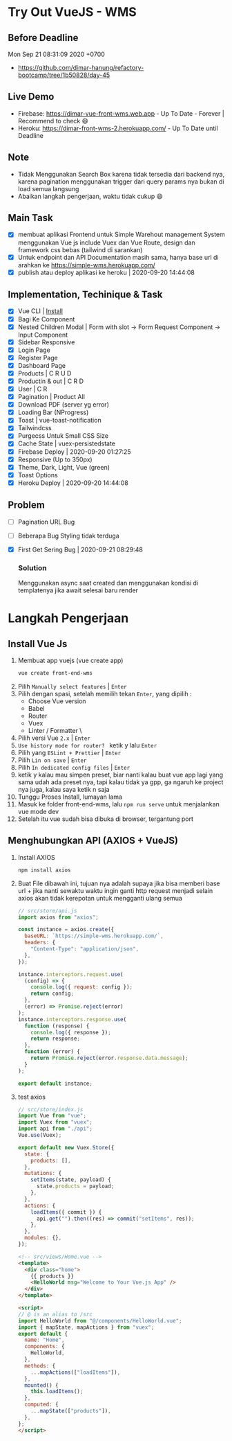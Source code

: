 # Try Out VueJS - WMS

## Before Deadline
Mon Sep 21 08:31:09 2020 +0700
- https://github.com/dimar-hanung/refactory-bootcamp/tree/1b50828/day-45

## Live Demo
- Firebase: https://dimar-vue-front-wms.web.app - Up To Date - Forever | Recommend to check :smile:
- Heroku: https://dimar-front-wms-2.herokuapp.com/ - Up To Date until Deadline

## Note
- Tidak Menggunakan Search Box karena tidak tersedia dari backend nya, karena pagination menggunakan trigger dari query params nya bukan di load semua langsung
- Abaikan langkah pengerjaan, waktu tidak cukup :smile:

## Main Task

- [x] membuat aplikasi Frontend untuk Simple Warehout management System menggunakan Vue js include Vuex dan Vue Route, design dan framework css bebas (tailwind di sarankan)
- [x] Untuk endpoint dan API Documentation masih sama, hanya base url di arahkan ke https://simple-wms.herokuapp.com/
- [x] publish atau deploy aplikasi ke heroku | 2020-09-20 14:44:08

## Implementation, Techinique & Task

- [x] Vue CLI | [Install](https://cli.vuejs.org/guide/installation.html)
- [x] Bagi Ke Component
- [x] Nested Children Modal | Form with slot -> Form Request Component -> Input Component
- [x] Sidebar Responsive
- [x] Login Page
- [x] Register Page
- [x] Dashboard Page
- [x] Products | C R U D
- [x] Productin & out | C R D
- [x] User | C R
- [x] Pagination | Product All
- [x] Download PDF (server yg error)
- [x] Loading Bar (NProgress)
- [x] Toast | vue-toast-notification
- [x] Tailwindcss
- [x] Purgecss Untuk Small CSS Size
- [x] Cache State | vuex-persistedstate
- [x] Firebase Deploy | 2020-09-20 01:27:25
- [x] Responsive (Up to 350px)
- [x] Theme, Dark, Light, Vue (green)
- [x] Toast Options
- [x] Heroku Deploy | 2020-09-20 14:44:08

## Problem
- [ ] Pagination URL Bug
- [ ] Beberapa Bug Styling tidak terduga
- [x] First Get Sering Bug | 2020-09-21 08:29:48
    ### Solution
    Menggunakan async saat created dan menggunakan kondisi di templatenya jika await selesai baru render
    

# Langkah Pengerjaan

## Install Vue Js

1. Membuat app vuejs (vue create app)
   ```bash
   vue create front-end-wms
   ```
1. Pilih `Manually select features` | `Enter`
1. Pilih dengan spasi, setelah memilih tekan `Enter`, yang dipilih :
   - Choose Vue version
   - Babel
   - Router
   - Vuex
   - Linter / Formatter \
1. Pilih versi Vue `2.x` | `Enter`
1. `Use history mode for router? ` ketik y lalu `Enter`
1. Pilih yang `ESLint + Prettier` | `Enter`
1. Pilih `Lin on save` | `Enter`
1. Pilih `In dedicated config files` | `Enter`
1. ketik y kalau mau simpen preset, biar nanti kalau buat vue app lagi yang sama udah ada preset nya, tapi kalau tidak ya gpp, ga ngaruh ke project nya juga, kalau saya ketik n saja
1. Tunggu Proses Install, lumayan lama
1. Masuk ke folder front-end-wms, lalu `npm run serve` untuk menjalankan vue mode dev
1. Setelah itu vue sudah bisa dibuka di browser, tergantung port

## Menghubungkan API (AXIOS + VueJS)

1. Install AXIOS
   ```bash
   npm install axios
   ```
1. Buat File dibawah ini, tujuan nya adalah supaya jika bisa memberi base url + jika nanti sewaktu waktu ingin ganti http request menjadi selain axios akan tidak kerepotan untuk mengganti ulang semua

   ```js
   // src/store/api.js
   import axios from "axios";

   const instance = axios.create({
     baseURL: `https://simple-wms.herokuapp.com/`,
     headers: {
       "Content-Type": "application/json",
     },
   });

   instance.interceptors.request.use(
     (config) => {
       console.log({ request: config });
       return config;
     },
     (error) => Promise.reject(error)
   );
   instance.interceptors.response.use(
     function (response) {
       console.log({ response });
       return response;
     },
     function (error) {
       return Promise.reject(error.response.data.message);
     }
   );

   export default instance;
   ```

1. test axios

   ```js
   // src/store/index.js
   import Vue from "vue";
   import Vuex from "vuex";
   import api from "./api";
   Vue.use(Vuex);

   export default new Vuex.Store({
     state: {
       products: [],
     },
     mutations: {
       setItems(state, payload) {
         state.products = payload;
       },
     },
     actions: {
       loadItems({ commit }) {
         api.get("").then((res) => commit("setItems", res));
       },
     },
     modules: {},
   });
   ```

   ```html
   <!-- src/views/Home.vue -->
   <template>
     <div class="home">
       {{ products }}
       <HelloWorld msg="Welcome to Your Vue.js App" />
     </div>
   </template>

   <script>
   // @ is an alias to /src
   import HelloWorld from "@/components/HelloWorld.vue";
   import { mapState, mapActions } from "vuex";
   export default {
     name: "Home",
     components: {
       HelloWorld,
     },
     methods: {
       ...mapActions(["loadItems"]),
     },
     mounted() {
       this.loadItems();
     },
     computed: {
       ...mapState(["products"]),
     },
   };
   </script>
   ```
